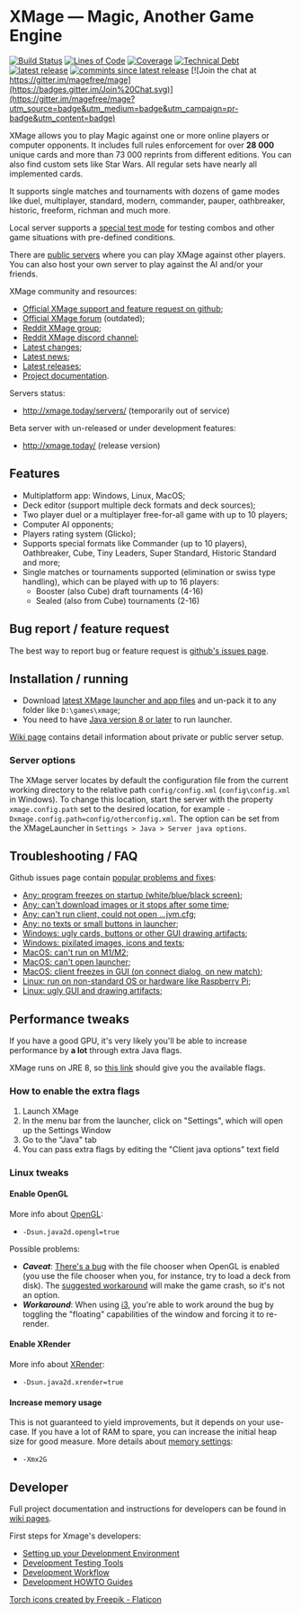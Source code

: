 # XMage — Magic, Another Game Engine

[![Build Status](https://app.travis-ci.com/magefree/mage.svg?branch=master)](https://app.travis-ci.com/magefree/mage)
[![Lines of Code](https://sonarcloud.io/api/project_badges/measure?project=magefree_mage&metric=ncloc)](https://sonarcloud.io/summary/new_code?id=magefree_mage)
[![Coverage](https://sonarcloud.io/api/project_badges/measure?project=magefree_mage&metric=coverage)](https://sonarcloud.io/summary/new_code?id=magefree_mage)
[![Technical Debt](https://sonarcloud.io/api/project_badges/measure?project=magefree_mage&metric=sqale_index)](https://sonarcloud.io/summary/new_code?id=magefree_mage)
[![latest release](https://img.shields.io/github/v/release/magefree/mage)](https://github.com/magefree/mage/releases/)
[![commints since latest release](https://img.shields.io/github/commits-since/magefree/mage/latest)](https://github.com/magefree/mage/commits/)
[![Join the chat at https://gitter.im/magefree/mage](https://badges.gitter.im/Join%20Chat.svg)](https://gitter.im/magefree/mage?utm_source=badge&utm_medium=badge&utm_campaign=pr-badge&utm_content=badge)

XMage allows you to play Magic against one or more online players or computer opponents. 
It includes full rules enforcement for over **28 000** unique cards and more than 73 000 reprints from different editions. 
You can also find custom sets like Star Wars. All regular sets have nearly all implemented cards.

It supports single matches and tournaments with dozens of game modes like duel, multiplayer, standard, modern, commander, 
pauper, oathbreaker, historic, freeform, richman and much more.

Local server supports a [special test mode](https://github.com/magefree/mage/wiki/Development-Testing-Tools) for 
testing combos and other game situations with pre-defined conditions.

There are [public servers](http://xmage.today/servers/) where you can play XMage against other players. 
You can also host your own server to play against the AI and/or your friends.

XMage community and resources:
* [Official XMage support and feature request on github](https://github.com/magefree/mage/issues);
* [Official XMage forum](http://www.slightlymagic.net/forum/viewforum.php?f=70) (outdated);
* [Reddit XMage group](https://www.reddit.com/r/XMage/);
* [Reddit XMage discord channel](https://discord.gg/Pqf42yn);
* [Latest changes](https://github.com/magefree/mage/commits/master);
* [Latest news](https://jaydi85.github.io/xmage-web-news/news.html);
* [Latest releases](https://github.com/magefree/mage/releases); 
* [Project documentation](https://github.com/magefree/mage/wiki).

Servers status:
* http://xmage.today/servers/ (temporarily out of service)

Beta server with un-released or under development features:
* http://xmage.today/ (release version)

## Features

* Multiplatform app: Windows, Linux, MacOS;
* Deck editor (support multiple deck formats and deck sources);
* Two player duel or a multiplayer free-for-all game with up to 10 players;
* Computer AI opponents;
* Players rating system (Glicko);
* Supports special formats like Commander (up to 10 players), Oathbreaker, Cube, Tiny Leaders, Super Standard, Historic Standard and more;
* Single matches or tournaments supported (elimination or swiss type handling), which can be played with up to 16 players:
    * Booster (also Cube) draft tournaments (4-16)
    * Sealed (also from Cube) tournaments (2-16)

## Bug report / feature request

The best way to report bug or feature request is [github's issues page](https://github.com/magefree/mage/issues).

## Installation / running

* Download [latest XMage launcher and app files](http://xmage.today/) and un-pack it to any folder like `D:\games\xmage`;
* You need to have [Java version 8 or later](http://java.com/) to run launcher.
  
[Wiki page](https://github.com/magefree/mage/wiki) contains detail information about private or public server setup.

### Server options

The XMage server locates by default the configuration file from the current working directory to the relative path `config/config.xml`
(`config\config.xml` in Windows). To change this location, start the server with the property `xmage.config.path` set
to the desired location, for example `-Dxmage.config.path=config/otherconfig.xml`. The option can be set from the 
XMageLauncher in `Settings > Java > Server java options`.

## Troubleshooting / FAQ

Github issues page contain [popular problems and fixes](https://github.com/magefree/mage/issues?q=is%3Aissue+label%3AFAQ+):
* [Any: program freezes on startup (white/blue/black screen)](https://github.com/magefree/mage/issues/4461#issuecomment-361108597);
* [Any: can't download images or it stops after some time](https://www.reddit.com/r/XMage/comments/agmcjf/new_xmage_release_with_ravnica_allegiance_rna/); 
* [Any: can't run client, could not open ...jvm.cfg](https://github.com/magefree/mage/issues/1272#issuecomment-529789018);
* [Any: no texts or small buttons in launcher](https://github.com/magefree/mage/issues/4126);
* [Windows: ugly cards, buttons or other GUI drawing artifacts](https://github.com/magefree/mage/issues/4626#issuecomment-374640070);
* [Windows: pixilated images, icons and texts](https://github.com/magefree/mage/issues/12768#issuecomment-2347125602);
* [MacOS: can't run on M1/M2](https://github.com/magefree/mage/issues/8406#issuecomment-1011720728);
* [MacOS: can't open launcher](https://www.reddit.com/r/XMage/comments/kf8l34/updated_java_on_osx_xmage_not_working/ggej8cq/);
* [MacOS: client freezes in GUI (on connect dialog, on new match)](https://github.com/magefree/mage/issues/4920#issuecomment-517944308);
* [Linux: run on non-standard OS or hardware like Raspberry Pi](https://github.com/magefree/mage/issues/11611#issuecomment-1879385151);
* [Linux: ugly GUI and drawing artifacts](https://github.com/magefree/mage/issues/11611#issuecomment-1879396921);

## Performance tweaks

If you have a good GPU, it's very likely you'll be able to increase performance by **a lot** through extra Java flags.

XMage runs on JRE 8, so [this link](https://docs.oracle.com/javase/8/docs/technotes/guides/2d/flags.html) should give you the available flags.

### How to enable the extra flags

1. Launch XMage
2. In the menu bar from the launcher, click on "Settings", which will open up the Settings Window
3. Go to the "Java" tab
4. You can pass extra flags by editing the "Client java options" text field

### Linux tweaks

#### Enable OpenGL

More info about [OpenGL](https://docs.oracle.com/javase/8/docs/technotes/guides/2d/flags.html#opengl):
* `-Dsun.java2d.opengl=true`

Possible problems:
* _**Caveat**_: [There's a bug](https://bugs.openjdk.java.net/browse/JDK-6545140) with the file chooser when OpenGL is enabled (you use the file chooser when you, for instance, try to load a deck from disk). The [suggested workaround](https://bugs.java.com/bugdatabase/view_bug.do?bug_id=6439320) will make the game crash, so it's not an option.
* _**Workaround**_: When using [i3](https://github.com/i3/i3), you're able to work around the bug by toggling the "floating" capabilities of the window and forcing it to re-render.

#### Enable XRender

More info about [XRender](https://docs.oracle.com/javase/8/docs/technotes/guides/2d/flags.html#xrender):
* `-Dsun.java2d.xrender=true`

#### Increase memory usage

This is not guaranteed to yield improvements, but it depends on your use-case. 
If you have a lot of RAM to spare, you can increase the initial heap size for good measure.
More details about [memory settings](https://stackoverflow.com/a/57839720/8401696):
* `-Xmx2G`

## Developer

Full project documentation and instructions for developers can be found in [wiki pages](http://github.com/magefree/mage/wiki/). 

First steps for Xmage's developers:
* [Setting up your Development Environment](https://github.com/magefree/mage/wiki/Setting-up-your-Development-Environment)
* [Development Testing Tools](https://github.com/magefree/mage/wiki/Development-Testing-Tools)
* [Development Workflow](https://github.com/magefree/mage/wiki/Development-Workflow)
* [Development HOWTO Guides](https://github.com/magefree/mage/wiki/Development-HOWTO-Guides)

[Torch icons created by Freepik - Flaticon](https://www.flaticon.com/free-icons/torch)
